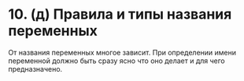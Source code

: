 # 10. (д) Правила и типы названия переменных

От названия переменных многое зависит.
При определении имени переменной должно быть сразу ясно что оно делает и для чего предназначено.